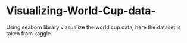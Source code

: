 # Visualizing-World-Cup-data-
Using seaborn library vizsualize the world cup data, here the dataset is taken from kaggle
